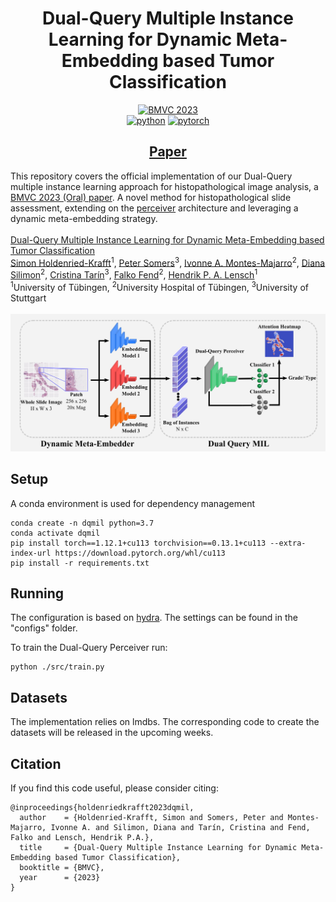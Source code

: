 <div align="center">

# Dual-Query Multiple Instance Learning for Dynamic Meta-Embedding based Tumor Classification

[![BMVC 2023](https://img.shields.io/badge/British_Machine_Vision_Conference_2023_(Oral)-BMVC_2023-4b44ce.svg)](https://papers.bmvc2023.org/0575.pdf)
<br>
[![python](https://img.shields.io/badge/-Python_3.7-blue?logo=python&logoColor=white)](https://www.python.org/downloads/release/python-3717/)
[![pytorch](https://img.shields.io/badge/PyTorch_1.12-ee4c2c?logo=pytorch&logoColor=white)](https://pytorch.org/get-started/locally/)
</div>

<div align="center">

## [Paper](https://papers.bmvc2023.org/0575.pdf)
</div>

This repository covers the official implementation of our Dual-Query multiple instance learning approach for histopathological image analysis, a [BMVC 2023 (Oral) paper](https://papers.bmvc2023.org/0575.pdf). A novel method for histopathological slide assessment, extending on the [perceiver](http://proceedings.mlr.press/v139/jaegle21a/jaegle21a.pdf) architecture and leveraging a dynamic meta-embedding strategy.
<br><br>
[Dual-Query Multiple Instance Learning for Dynamic Meta-Embedding based Tumor Classification](https://papers.bmvc2023.org/0575.pdf)<br>
[Simon Holdenried-Krafft](https://www.grk2543.uni-stuttgart.de/en/team/Holdenried-Krafft/)<sup>1</sup>, [Peter Somers](https://www.grk2543.uni-stuttgart.de/en/team/Somers-00001/)<sup>3</sup>, [Ivonne A. Montes-Majarro](https://www.grk2543.uni-stuttgart.de/team/Montes-Mojarro/)<sup>2</sup>, [Diana Silimon](https://www.grk2543.uni-stuttgart.de/en/team/Silimon/)<sup>2</sup>, [Cristina Tarín](https://www.grk2543.uni-stuttgart.de/en/team/Tarin-Sauer-00003/)<sup>3</sup>, [Falko Fend](https://www.grk2543.uni-stuttgart.de/en/team/Fend/)<sup>2</sup>, [Hendrik P. A. Lensch](https://uni-tuebingen.de/en/faculties/faculty-of-science/departments/computer-science/lehrstuehle/computergrafik/computer-graphics/staff/prof-dr-ing-hendrik-lensch/)<sup>1</sup><br>
<sup>1</sup>University of Tübingen, <sup>2</sup>University Hospital of Tübingen, <sup>3</sup>University of Stuttgart
<br><br>
![](images/overview.jpg)

## Setup

A conda environment is used for dependency management

```
conda create -n dqmil python=3.7
conda activate dqmil
pip install torch==1.12.1+cu113 torchvision==0.13.1+cu113 --extra-index-url https://download.pytorch.org/whl/cu113
pip install -r requirements.txt
```
## Running

The configuration is based on [hydra](https://hydra.cc/). The settings can be found in the "configs" folder.

To train the Dual-Query Perceiver run:

```
python ./src/train.py 
```

## Datasets

The implementation relies on lmdbs. The corresponding code to create the datasets will be released in the upcoming weeks. 

## Citation

If you find this code useful, please consider citing:

```
@inproceedings{holdenriedkrafft2023dqmil,
  author    = {Holdenried-Krafft, Simon and Somers, Peter and Montes-Majarro, Ivonne A. and Silimon, Diana and Tarín, Cristina and Fend, Falko and Lensch, Hendrik P.A.},
  title     = {Dual-Query Multiple Instance Learning for Dynamic Meta-Embedding based Tumor Classification},
  booktitle = {BMVC},
  year      = {2023}
}
```
